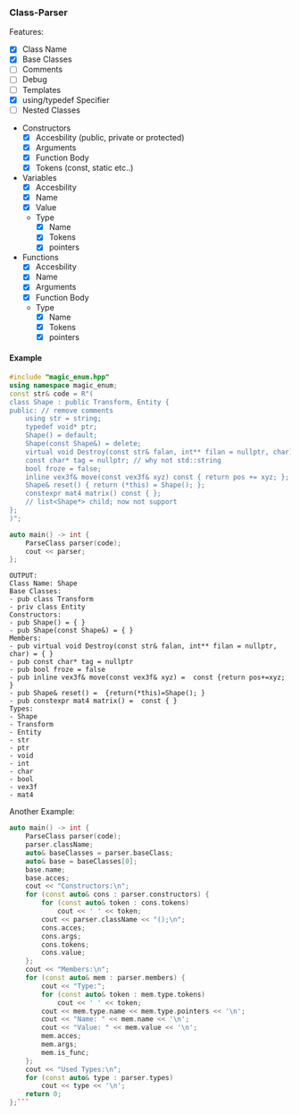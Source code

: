 ### Class-Parser
Features:
- [x] Class Name
- [x] Base Classes
- [ ] Comments
- [ ] Debug
- [ ] Templates
- [x] using/typedef Specifier
- [ ] Nested Classes
- Constructors
  - [x] Accesbility (public, private or protected)
  - [x] Arguments
  - [x] Function Body
  - [x] Tokens (const, static etc..)
- Variables
  - [x] Accesbility
  - [x] Name
  - [x] Value
  - Type
    - [x] Name
    - [x] Tokens
    - [x] pointers
- Functions
  - [x] Accesbility
  - [x] Name
  - [x] Arguments
  - [x] Function Body
  - Type
    - [x] Name
    - [x] Tokens
    - [x] pointers
#### Example
```cpp
#include "magic_enum.hpp"
using namespace magic_enum;
const str& code = R"(
class Shape : public Transform, Entity {
public: // remove comments
	using str = string;
	typedef void* ptr;
	Shape() = default;
	Shape(const Shape&) = delete;
	virtual void Destroy(const str& falan, int** filan = nullptr, char);
	const char* tag = nullptr; // why not std::string
	bool froze = false;
	inline vex3f& move(const vex3f& xyz) const { return pos += xyz; }; /* dfsafesd */
	Shape& reset() { return (*this) = Shape(); };
	constexpr mat4 matrix() const { };
	// list<Shape*> child; now not support
};
)";

auto main() -> int {
	ParseClass parser(code);
	cout << parser;
};
```
```
OUTPUT:
Class Name: Shape
Base Classes:
- pub class Transform
- priv class Entity
Constructors:
- pub Shape() = { }
- pub Shape(const Shape&) = { }
Members:
- pub virtual void Destroy(const str& falan, int** filan = nullptr, char) = { }
- pub const char* tag = nullptr
- pub bool froze = false
- pub inline vex3f& move(const vex3f& xyz) =  const {return pos+=xyz; }
- pub Shape& reset() =  {return(*this)=Shape(); }
- pub constexpr mat4 matrix() =  const { }
Types:
- Shape
- Transform
- Entity
- str
- ptr
- void
- int
- char
- bool
- vex3f
- mat4
```
Another Example:
```cpp
auto main() -> int {
	ParseClass parser(code);
	parser.className;
	auto& baseClasses = parser.baseClass;
	auto& base = baseClasses[0];
	base.name;
	base.acces;
	cout << "Constructors:\n";
	for (const auto& cons : parser.constructors) {
		for (const auto& token : cons.tokens)
			cout << ' ' << token;
		cout << parser.className << "();\n";
		cons.acces;
		cons.args;
		cons.tokens;
		cons.value;
	};
	cout << "Members:\n";
	for (const auto& mem : parser.members) {
		cout << "Type:";
		for (const auto& token : mem.type.tokens)
			cout << ' ' << token;
		cout << mem.type.name << mem.type.pointers << '\n';
		cout << "Name: " << mem.name << '\n';
		cout << "Value: " << mem.value << '\n';
		mem.acces;
		mem.args;
		mem.is_func;
	};
	cout << "Used Types:\n";
	for (const auto& type : parser.types)
		cout << type << '\n';
	return 0;
};```

